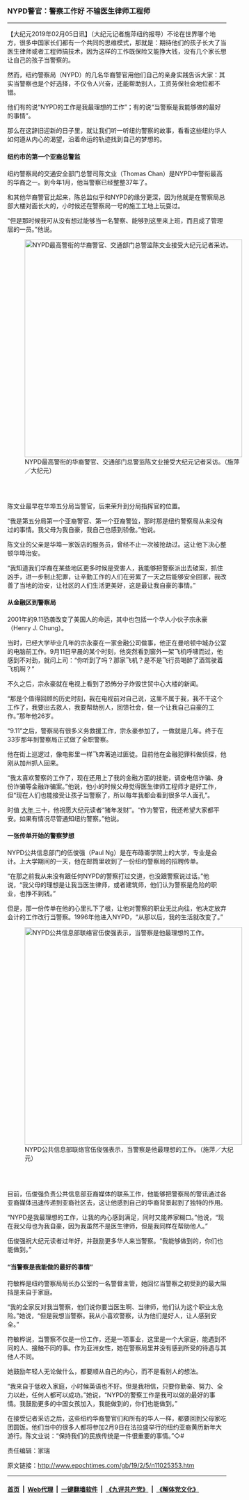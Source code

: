 ### NYPD警官：警察工作好 不输医生律师工程师
------------------------

<p>
 【大纪元2019年02月05日讯】（大纪元记者施萍纽约报导）不论在世界哪个地方，很多中国家长们都有一个共同的思维模式，那就是：期待他们的孩子长大了当医生律师或者工程师搞技术，因为这样的工作既保险又能挣大钱，没有几个家长想让自己的孩子当警察的。
</p>
<p>
 然而，纽约警察局（NYPD）的几名华裔警官用他们自己的亲身实践告诉大家：其实当警察也是个好选择，不仅令人兴奋，还能帮助别人，工资劳保社会地位都不错。
</p>
<p>
 他们有的说“NYPD的工作是我最理想的工作”；有的说“当警察是我能够做的最好的事情”。
</p>
<p>
 那么在这辞旧迎新的日子里，就让我们听一听纽约警察的故事，看看这些纽约华人如何遵从内心的渴望，沿着命运的轨迹找到自己的梦想的。
</p>
<h4>
 纽约市的第一个亚裔总警监
</h4>
<p>
 纽约警察局的交通安全部门总警司陈文业（Thomas Chan）是NYPD中警衔最高的华裔之一。到今年1月，他当警察已经整整37年了。
</p>
<p>
 和其他华裔警官比起来，陈总监似乎和NYPD的缘分更深，因为他就是在警察局总部大楼对面长大的，小时候还在警察局一号的施工工地上玩耍过。
</p>
<p>
 “但是那时候我可从没有想过能够当一名警察、能够到这里来上班，而且成了管理层的一员。”他说。
</p>
<figure class="wp-caption aligncenter" id="11025357" style="width: 500px">
 <img alt="NYPD最高警衔的华裔警官、交通部门总警监陈文业接受大纪元记者采访。" src="http://i.epochtimes.com/assets/uploads/2019/02/302272eb1ede8aa60926d065f1e522d4-450x337.jpg" width="500"/>
 <br/><figcaption class="wp-caption-text">
  NYPD最高警衔的华裔警官、交通部门总警监陈文业接受大纪元记者采访。（施萍／大纪元）
 </figcaption><br/>
</figure><br/>
<p>
 陈文业最早在华埠五分局当警官，后来荣升到分局指挥官的位置。
</p>
<p>
 “我是第五分局第一个亚裔警官、第一个亚裔警监，那时那是纽约警察局从来没有过的事情。我父母为我自豪，我自己也感到骄傲。”他说。
</p>
<p>
 陈文业的父亲是华埠一家饭店的服务员，曾经不止一次被抢劫过。这让他下决心整顿华埠治安。
</p>
<p>
 “我知道我们华裔在某些地区更多时候是受害人，我能够把警察派出去破案，抓住凶手，进一步制止犯罪，让辛勤工作的人们在劳累了一天之后能够安全回家，我改善了当地的治安，让社区的人们生活更美好，这是最让我自豪的事情。”
</p>
<h4>
 从金融区到警察局
</h4>
<p>
 2001年的9.11恐袭改变了美国人的命运，其中也包括一个华人小伙子宗永豪（Henry J. Chung）。
</p>
<p>
 当时，已经大学毕业几年的宗永豪在一家金融公司做事，他正在曼哈顿中城办公室的电脑前工作。9月11日早晨的某个时刻，他突然看到窗外一架飞机呼啸而过，他感到不对劲，就问上司：“你听到了吗？那家飞机？是不是飞行员喝醉了酒驾驶着飞机啊？”
</p>
<p>
 不久之后，宗永豪就在电视上看到了恐怖分子炸毁世贸中心大楼的新闻。
</p>
<p>
 “那是个值得回顾的历史时刻，我在电视前对自己说，这里不属于我，我不干这个工作了，我要出去救人，我要帮助别人，回馈社会，做一个让我自己自豪的工作。”那年他26岁。
</p>
<p>
 “9.11”之后，警察局有很多义务救援工作，宗永豪参加了，一做就是几年。终于在33岁那年到警察局正式做了全职警察。
</p>
<p>
 他在街上巡逻过，像电影里一样飞奔著追过匪徒。目前他在金融犯罪科做侦探，他刚从加州抓人回来。
</p>
<p>
 “我太喜欢警察的工作了，现在还用上了我的金融方面的技能，调查电信诈骗、身份诈骗等金融诈骗案。”他说，他小的时候父母觉得医生律师工程师才是好工作，但“现在人们也能接受让孩子当警察了，所以每年我都会看到很多华人面孔”。
</p>
<p>
 时值
 <a href="http://www.epochtimes.com/gb/tag/%E5%A4%A7%E5%B9%B4.html">
  大年
 </a>
 三十，他祝愿大纪元读者“猪年发财”。“作为警官，我还希望大家都平安。如果有情况尽管通知纽约警察。”他说。
</p>
<h4>
 一张传单开始的警察梦想
</h4>
<p>
 NYPD公共信息部门的伍俊强（Paul Ng）是在布碌崙学院上的大学，专业是会计。上大学期间的一天，他在邮筒里收到了一份纽约警察局的招聘传单。
</p>
<p>
 “在那之前我从来没有跟任何NYPD的警察打过交道，也没跟警察说过话。”他说，“我父母的理想是让我当医生律师，或者建筑师，他们认为警察是危险的职业，也挣不到钱。”
</p>
<p>
 但是，那一份传单在他的心里扎下了根，让他对警察的职业无比向往，他决定放弃会计的工作改行当警察。1996年他进入NYPD，“从那以后，我的生活就改变了。”
</p>
<figure class="wp-caption aligncenter" id="11025356" style="width: 500px">
 <img alt="NYPD公共信息部联络官伍俊强表示，当警察是他最理想的工作。" src="http://i.epochtimes.com/assets/uploads/2019/02/75b6e4faff91f64af5c3d6fe79e6bb8e-450x337.jpg" width="500"/>
 <br/><figcaption class="wp-caption-text">
  NYPD公共信息部联络官伍俊强表示，当警察是他最理想的工作。（施萍／大纪元）
 </figcaption><br/>
</figure><br/>
<p>
 目前，伍俊强负责公共信息部亚裔媒体的联系工作，他能够把警察局的警讯通过各亚裔媒体迅速传递到亚裔社区去，这让他感到自己的华裔背景起到了独特的作用。
</p>
<p>
 “NYPD是我最理想的工作，让我的内心感到满足，同时又能养家糊口。”他说，“现在我父母也为我自豪，因为我虽然不是医生律师，但是我同样在帮助他人。”
</p>
<p>
 伍俊强祝大纪元读者过年好，并鼓励更多华人来当警察。“我能够做到的，你们也能做到。”
</p>
<h4>
 “当警察是我能做的最好的事情”
</h4>
<p>
 符敏桦是纽约警察局局长办公室的一名警督主管，她回忆当警察之初受到的最大阻挡是来自于家庭。
</p>
<p>
 “我的全家反对我当警察，他们说你要当医生啊、当律师，他们认为这个职业太危险。”她说，“但是我想当警察。我从小喜欢警察，认为他们是好人，让人感到安全。”
</p>
<p>
 符敏桦说，当警察不仅是一份工作，还是一项事业，这里是一个大家庭，能遇到不同的人、接触不同的事。作为亚洲女性，她在警察局里并没有感到所受的待遇与其他人不同。
</p>
<p>
 她鼓励年轻人无论做什么，都要顺从自己的内心，而不是看别人的想法。
</p>
<p>
 “我来自于低收入家庭，小时候英语也不好。但是我相信，只要你勤奋、努力、全力以赴，任何人都可以成功。”她说，“NYPD的警察工作是我可以做的最好的事情。我鼓励更多的中国女孩加入，我能做到的，你们也能做到。”
</p>
<p>
 在接受记者采访之后，这些纽约华裔警官们和所有的华人一样，都要回到父母家吃团圆饭。他们当中的很多人都将参加2月9日在法拉盛举行的纽约亚裔黄历新年大游行。陈文业说：“保持我们的民族传统是一件很重要的事情。”◇#
</p>
<p>
 责任编辑：家瑞
</p>

原文链接：http://www.epochtimes.com/gb/19/2/5/n11025353.htm


------------------------
#### [首页](https://github.com/gfw-breaker/banned-news/blob/master/README.md) &nbsp;|&nbsp; [Web代理](https://github.com/labour-camp/helloworld) &nbsp;|&nbsp; [一键翻墙软件](https://github.com/gfw-breaker/nogfw/blob/master/README.md) &nbsp;|&nbsp; [《九评共产党》](https://github.com/gfw-breaker/9ping.md/blob/master/README.md#九评之一评共产党是什么) &nbsp;|&nbsp; [《解体党文化》](https://github.com/gfw-breaker/jtdwh.md/blob/master/README.md#绪论)

